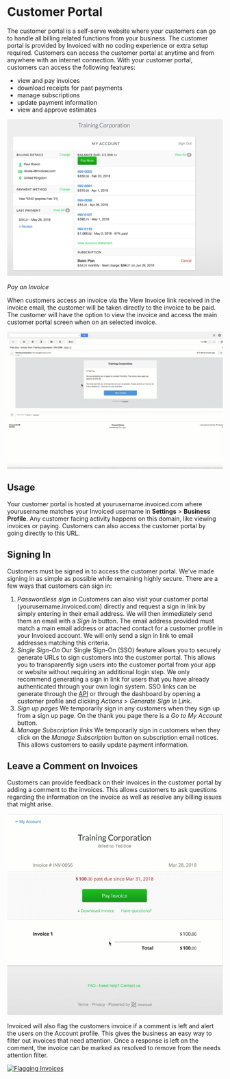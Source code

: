 # Customer Portal

The customer portal is a self-serve website where your customers can go to handle all billing related functions from your business. The customer portal is provided by Invoiced with no coding experience or extra setup required. Customers can access the customer portal at anytime and from anywhere with an internet connection. With your customer portal, customers can access the following features:

* view and pay invoices
* download receipts for past payments
* manage subscriptions
* update payment information
* view and approve estimates

[![Customer Portal My Account](../img/billing-portal.png)](../img/billing-portal.png)

*Pay an Invoice*

When customers access an invoice via the View Invoice link received in the invoice email, the customer will be taken directly to the invoice to be paid. The customer will have the option to view the invoice and access the main customer portal screen when on an selected invoice. 

[![Pay an Invoice](../img/pay-invoice.gif)](../img/pay-invoice.gif)


## Usage 

Your customer portal is hosted at yourusername.invoiced.com where yourusername matches your Invoiced username in **Settings** > **Business Profile**. Any customer facing activity happens on this domain, like viewing invoices or paying. Customers can also access the customer portal by going directly to this URL.



## Signing In 

Customers must be signed in to access the customer portal. We've made signing in as simple as possible while remaining highly secure. There are a few ways that customers can sign in:

1. *Passwordless sign in*
    Customers can also visit your customer portal (yourusername.invoiced.com) directly and request a sign in link by simply entering in their email address. We will then immediately send them an email with a *Sign In* button.
    The email address provided must match a main email address or attached contact for a customer profile in your Invoiced account. We will only send a sign in link to email addresses matching this criteria.
2. *Single Sign-On*
    Our Single Sign-On (SSO) feature allows you to securely generate URLs to sign customers into the customer portal. This allows you to transparently sign users into the customer portal from your app or website without requiring an additional login step. We only recommend generating a sign in link for users that you have already authenticated through your own login system.
    SSO links can be generate through the [API](https://invoiced.com/docs/dev/single-sign-on) or through the dashboard by opening a customer profile and clicking *Actions* > *Generate Sign In Link*.
3. *Sign up pages*
    We temporarily sign in any customers when they sign up from a sign up page. On the thank you page there is a *Go to My Account* button.
4. *Manage Subscription links*
    We temporarily sign in customers when they click on the *Manage Subscription* button on subscription email notices. This allows customers to easily update payment information.

## Leave a Comment on Invoices 

Customers can provide feedback on their invoices in the customer portal by adding a comment to the invoices. This allows customers to ask questions regarding the information on the invoice as well as resolve any billing issues that might arise. 

[![Adding a Comment](../img/leave-a-comment.gif)](../img/leave-a-comment.gif)

Invoiced will also flag the customers invoice if a comment is left and alert the users on the Account profile. This gives the business an easy way to filter out invoices that need attention. Once a response is left on the comment, the invoice can be marked as resolved to remove from the needs attention filter.

[![Flagging Invoices](../img/flag-an-invoice.gif)](../img/flag-an-invoice.gif)

